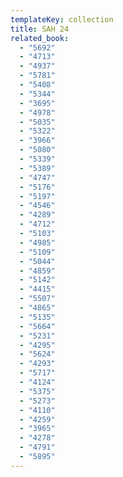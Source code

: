 ```yaml
---
templateKey: collection
title: SAH 24
related_book:
  - "5692"
  - "4713"
  - "4937"
  - "5781"
  - "5408"
  - "5344"
  - "3695"
  - "4978"
  - "5035"
  - "5322"
  - "3966"
  - "5080"
  - "5339"
  - "5389"
  - "4747"
  - "5176"
  - "5197"
  - "4546"
  - "4289"
  - "4712"
  - "5103"
  - "4985"
  - "5109"
  - "5044"
  - "4859"
  - "5142"
  - "4415"
  - "5507"
  - "4865"
  - "5135"
  - "5664"
  - "5231"
  - "4295"
  - "5624"
  - "4293"
  - "5717"
  - "4124"
  - "5375"
  - "5273"
  - "4110"
  - "4259"
  - "3965"
  - "4278"
  - "4791"
  - "5895"
---
```

